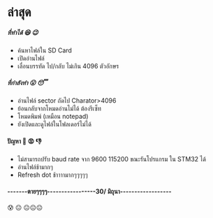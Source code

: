# ล่าสุด


##### ที่ทำได้ :satisfied: :wink:

  - ค้นหาไฟล์ใน SD Card
  - เปิดอ่านไฟล์
  - เลื่อนบรรทัด ไป/กลับ ไม่เกิน 4096 ตัวอักษร

##### ที่กำลังทำ :open_mouth: :sleeping:
  - อ่านไฟล์ sector ถัดไป Charator>4096 
  - ย้อนกลับจากโหมดอ่านไม่ได้ ต้องรีเซ็ท
  - โหมดพิมพ์ (เหมือน notepad)
  - ยังเปิดและดูไฟล์ในโฟลเดอร์ไม่ได้

#### ปัญหา :grimacing: :rage: :thumbsdown:
  - ไม่สามารถปรับ baud rate จาก 9600 115200 ขณะรันโปรแกรม ใน STM32 ได้
  - อ่านไฟล์ช้ามากๆ
  - Refresh dot ช้าาาามากๆๆๆๆๆ 
  
####  -------ตายๆๆๆๆ-----------------30/ มิถุนา------------------
:cold_sweat: :neutral_face: :neutral_face::neutral_face::neutral_face: